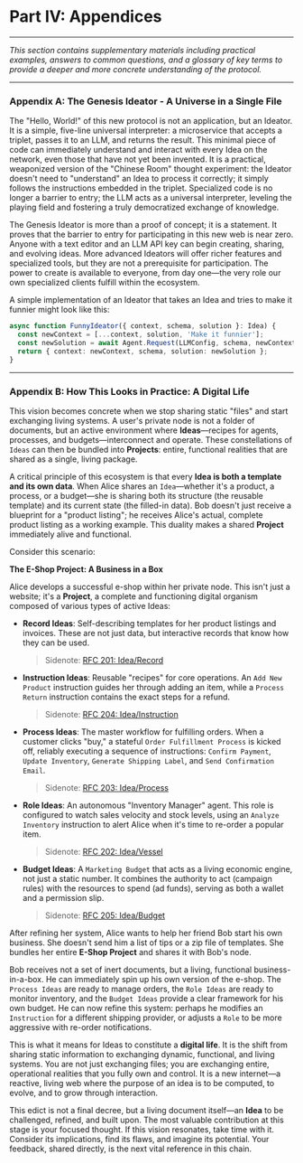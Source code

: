 # Part IV: Appendices

---

_This section contains supplementary materials including practical examples, answers to common questions, and a glossary of key terms to provide a deeper and more concrete understanding of the protocol._

---

### Appendix A: The Genesis Ideator - A Universe in a Single File

The "Hello, World!" of this new protocol is not an application, but an Ideator. It is a simple, five-line universal interpreter: a microservice that accepts a triplet, passes it to an LLM, and returns the result. This minimal piece of code can immediately understand and interact with every Idea on the network, even those that have not yet been invented. It is a practical, weaponized version of the "Chinese Room" thought experiment: the Ideator doesn't need to "understand" an Idea to process it correctly; it simply follows the instructions embedded in the triplet. Specialized code is no longer a barrier to entry; the LLM acts as a universal interpreter, leveling the playing field and fostering a truly democratized exchange of knowledge.

The Genesis Ideator is more than a proof of concept; it is a statement. It proves that the barrier to entry for participating in this new web is near zero. Anyone with a text editor and an LLM API key can begin creating, sharing, and evolving ideas. More advanced Ideators will offer richer features and specialized tools, but they are not a prerequisite for participation. The power to create is available to everyone, from day one—the very role our own specialized clients fulfill within the ecosystem.

A simple implementation of an Ideator that takes an Idea and tries to make it funnier might look like this:

```typescript
async function FunnyIdeator({ context, schema, solution }: Idea) {
  const newContext = [...context, solution, 'Make it funnier'];
  const newSolution = await Agent.Request(LLMConfig, schema, newContext);
  return { context: newContext, schema, solution: newSolution };
}
```

---

### Appendix B: How This Looks in Practice: A Digital Life

This vision becomes concrete when we stop sharing static "files" and start exchanging living systems. A user's private node is not a folder of documents, but an active environment where **Ideas**—recipes for agents, processes, and budgets—interconnect and operate. These constellations of `Ideas` can then be bundled into **Projects**: entire, functional realities that are shared as a single, living package.

A critical principle of this ecosystem is that every **Idea is both a template and its own data**. When Alice shares an `Idea`—whether it's a product, a process, or a budget—she is sharing both its structure (the reusable template) and its current state (the filled-in data). Bob doesn't just receive a blueprint for a "product listing"; he receives Alice's actual, complete product listing as a working example. This duality makes a shared **Project** immediately alive and functional.

Consider this scenario:

**The E-Shop Project: A Business in a Box**

Alice develops a successful e-shop within her private node. This isn't just a website; it's a **Project**, a complete and functioning digital organism composed of various types of active Ideas:

- **Record Ideas**: Self-describing templates for her product listings and invoices. These are not just data, but interactive records that know how they can be used.

  > Sidenote: [RFC 201: Idea/Record](../rfc/201_idea_record.md)

- **Instruction Ideas**: Reusable "recipes" for core operations. An `Add New Product` instruction guides her through adding an item, while a `Process Return` instruction contains the exact steps for a refund.

  > Sidenote: [RFC 204: Idea/Instruction](../rfc/204_idea_instruction.md)

- **Process Ideas**: The master workflow for fulfilling orders. When a customer clicks "buy," a stateful `Order Fulfillment Process` is kicked off, reliably executing a sequence of instructions: `Confirm Payment`, `Update Inventory`, `Generate Shipping Label`, and `Send Confirmation Email`.

  > Sidenote: [RFC 203: Idea/Process](../rfc/203_idea_process.md)

- **Role Ideas**: An autonomous "Inventory Manager" agent. This role is configured to watch sales velocity and stock levels, using an `Analyze Inventory` instruction to alert Alice when it's time to re-order a popular item.

  > Sidenote: [RFC 202: Idea/Vessel](../rfc/202_idea_vessel.md)

- **Budget Ideas**: A `Marketing Budget` that acts as a living economic engine, not just a static number. It combines the authority to act (campaign rules) with the resources to spend (ad funds), serving as both a wallet and a permission slip.
  > Sidenote: [RFC 205: Idea/Budget](../rfc/205_idea_budget.md)

After refining her system, Alice wants to help her friend Bob start his own business. She doesn't send him a list of tips or a zip file of templates. She bundles her entire **E-Shop Project** and shares it with Bob's node.

Bob receives not a set of inert documents, but a living, functional business-in-a-box. He can immediately spin up his own version of the e-shop. The `Process Ideas` are ready to manage orders, the `Role Ideas` are ready to monitor inventory, and the `Budget Ideas` provide a clear framework for his own budget. He can now refine this system: perhaps he modifies an `Instruction` for a different shipping provider, or adjusts a `Role` to be more aggressive with re-order notifications.

This is what it means for Ideas to constitute a **digital life**. It is the shift from sharing static information to exchanging dynamic, functional, and living systems. You are not just exchanging files; you are exchanging entire, operational realities that you fully own and control. It is a new internet—a reactive, living web where the purpose of an idea is to be computed, to evolve, and to grow through interaction.

This edict is not a final decree, but a living document itself—an **Idea** to be challenged, refined, and built upon. The most valuable contribution at this stage is your focused thought. If this vision resonates, take time with it. Consider its implications, find its flaws, and imagine its potential. Your feedback, shared directly, is the next vital reference in this chain.
